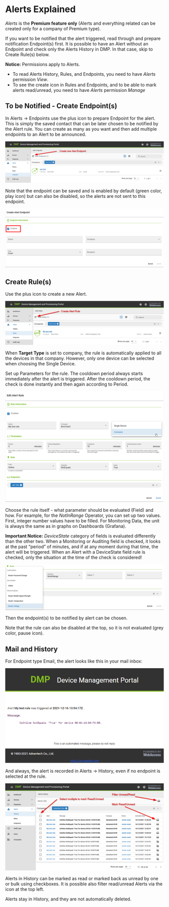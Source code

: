 # Alerts Explained 

*Alerts* is the **Premium feature only** (Alerts and everything related can be created only for a company of Premium type).

If you want to be notified that the alert triggered, read through and prepare notification Endpoint(s) first. It is possible to have an Alert without an Endpoint and check only the Alerts History in DMP. In that case, skip to Create Rule(s) below.

**Notice:** Permissions apply to Alerts.
* To read Alerts History, Rules, and Endpoints, you need to have *Alerts* permission *View*. 
* To see the create icon in Rules and Endpoints, and to be able to mark alerts read/unread, you need to have *Alerts* permission *Manage*


## To be Notified - Create Endpoint(s)

In Alerts -> Endpoints use the plus icon to prepare Endpoint for the alert. This is simply the saved contact that can be later chosen to be notified by the Alert rule. You can create as many as you want and then add multiple endpoints to an Alert to be announced. 

![Alerts create](./alerts_endpoint_create.png "Alerts create")

Note that the endpoint can be saved and is enabled by default (green color, play icon) but can also be disabled, so the alerts are not sent to this endpoint.

![Alerts endpoint](./alerts_endpoint.png "Alerts endpoint")

## Create Rule(s)

Use the plus icon to create a new Alert.

![Alerts rule create](./alerts_rule_create.png "Alerts rule create")

When **Target Type** is set to company, the rule is automatically applied to all the devices in that company. However, only one device can be selected when choosing the Single Device.

Set up Parameters for the rule. The cooldown period always starts immediately after the alert is triggered. After the cooldown period, the check is done instantly and then again according to Period.

![Alerts rule](./alerts_rule.png "Alerts rule")

Choose the rule itself - what parameter should be evaluated (Field) and how. For example, for the *NotInRange* Operator, you can set up two values. First, integer number values have to be filled. 
For Monitoring Data, the unit is always the same as in graphs on Dashboards (Grafana).

**Important Notice:** *DeviceState* category of fields is evaluated differently than the other two. When a Monitoring or Auditing field is checked, it looks at the past “period” of minutes, and if at any moment during that time, the alert will be triggered. When an Alert with a DeviceState field rule is checked, only the situation at the time of the check is considered!

![Alerts rule](./alerts_rule_rule.png "Alerts rule")

Then the endpoint(s) to be notified by alert can be chosen. 

Note that the rule can also be disabled at the top, so it is not evaluated (grey color, pause icon).


## Mail and History

For Endpoint type Email, the alert looks like this in your mail inbox:

![Alerts mail](./alerts_mail.png "Alerts mail")

And always, the alert is recorded in Alerts -> History, even if no endpoint is selected at the rule.

![Alerts history](./alerts_history.png "Alerts history")

Alerts in History can be marked as read or marked back as unread by one or bulk using checkboxes. It is possible also filter read/unread Alerts via the icon at the top left.

Alerts stay in History, and they are not automatically deleted.